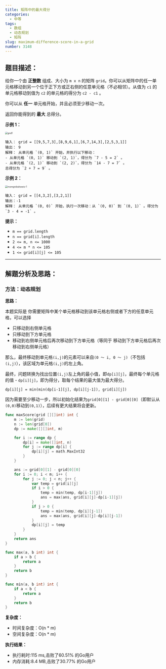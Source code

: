 ```yaml
---
title: 矩阵中的最大得分
categories:
  - 中等
tags: 
  - 数组
  - 动态规划
  - 矩阵
slug: maximum-difference-score-in-a-grid
number: 3148
---
```


## 题目描述：

给你一个由 **正整数** 组成、大小为 `m x n` 的矩阵 `grid`。你可以从矩阵中的任一单元格移动到另一个位于正下方或正右侧的任意单元格（不必相邻）。从值为 `c1` 的单元格移动到值为 `c2` 的单元格的得分为 `c2 - c1` 。

你可以从 **任一** 单元格开始，并且必须至少移动一次。

返回你能得到的 **最大** 总得分。

**示例 1：**

<img src="/img/leetcode/3148矩阵中的最大得分/grid1.png" alt="grid1" style="zoom:50%;" />

```
输入： grid = [[9,5,7,3],[8,9,6,1],[6,7,14,3],[2,5,3,1]]
输出： 9
解释： 从单元格 `(0, 1)` 开始，并执行以下移动：
- 从单元格 `(0, 1)` 移动到 `(2, 1)`，得分为 `7 - 5 = 2` 。
- 从单元格 `(2, 1)` 移动到 `(2, 2)`，得分为 `14 - 7 = 7` 。
总得分为 `2 + 7 = 9` 。
```
**示例 2：**

<img src="/img/leetcode/3148矩阵中的最大得分/moregridsdrawio-1.png" alt="moregridsdrawio-1" style="zoom:50%;" />

```
输入： grid = [[4,3,2],[3,2,1]]
输出：-1
解释： 从单元格 `(0, 0)` 开始，执行一次移动：从 `(0, 0)` 到 `(0, 1)` 。得分为 `3 - 4 = -1` 。
```
**提示：**

- `m == grid.length`
- `n == grid[i].length`
- `2 <= m, n <= 1000`
- `4 <= m * n <= 105`
- `1 <= grid[i][j] <= 105`

---
## 解题分析及思路：

### 方法：动态规划

**思路：**

本题实际是 你需要矩阵中某个单元格移动到该单元格右侧或者下方的任意单元格，可以选择
- 只移动到右侧单元格
- 只移动到下方单元格
- 移动到右侧单元格后再次移动到下方单元格（等同于 移动到下方单元格后再次移动到右侧单元格）

那么，最终移动到单元格`(i,j)`的元素可以来自`(0 ～ i, 0 ～ j)`（不包括`(i,j)`），该区域为单元格`(i,j)`的左上角。

最终，问题转换为找出位置`(i,j)`左上角的最小值，即`dp[i][j]`，最终每个单元格的值 - `dp[i][j]`，即为得分，取每个结果的最大值为最大得分。

```
dp[i][j] = min(min(dp[i-1][j], dp[i][j-1]), grid[i][j])
```

因为需要至少移动一步，所以初始化结果为`grid[0][1] - grid[0][0]`（即默认从`(0,0)`移动到`(0,1)`），后续有更大结果将会更新。

```go
func maxScore(grid [][]int) int {
	m := len(grid)
	n := len(grid[0])
	dp := make([][]int, m)

	for i := range dp {
		dp[i] = make([]int, n)
		for j := range dp[i] {
			dp[i][j] = math.MaxInt32
		}
	}

	ans := grid[0][1] - grid[0][0]
	for i := 0; i < m; i++ {
		for j := 0; j < n; j++ {
			var temp = grid[i][j]
			if i > 0 {
				temp = min(temp, dp[i-1][j])
				ans = max(ans, grid[i][j]-dp[i-1][j])
			}
			if j > 0 {
				temp = min(temp, dp[i][j-1])
				ans = max(ans, grid[i][j]-dp[i][j-1])
			}
			dp[i][j] = temp
		}
	}
	return ans
}

func max(a, b int) int {
	if a > b {
		return a
	}
	return b
}

func min(a, b int) int {
	if a < b {
		return a
	}
	return b
}
```

**复杂度：**

- 时间复杂度：O(n * m)
- 空间复杂度：O(n * m)

**执行结果：**

- 执行耗时:115 ms,击败了60.51% 的Go用户
- 内存消耗:8.4 MB,击败了30.77% 的Go用户
